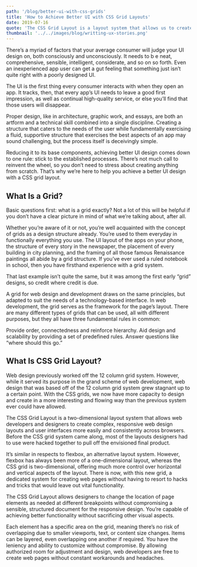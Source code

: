```yaml
---
path: '/blog/better-ui-with-css-grids'
title: 'How to Achieve Better UI with CSS Grid Layouts'
date: 2019-07-16
quote: 'The CSS Grid Layout is a layout system that allows us to create complex, responsive web design layouts and user interfaces easily and consistently across browsers.'
thumbnail: '../../images/blog/writting-ux-stories.png'
---
```

There’s a myriad of factors that your average consumer will judge your UI design on, both consciously and unconsciously. It needs to b  e neat, comprehensive, sensible, intelligent, considerate, and so on so forth. Even an inexperienced app user can get a gut feeling that something just isn’t quite right with a poorly designed UI.

The UI is the first thing every consumer interacts with when they open an app. It tracks, then, that every app’s UI needs to leave a good first impression, as well as continual high-quality service, or else you’ll find that those users will disappear.

Proper design, like in architecture, graphic work, and essays, are both an artform and a technical skill combined into a single discipline. Creating a structure that caters to the needs of the user while fundamentally exercising a fluid, supportive structure that exercises the best aspects of an app may sound challenging, but the process itself is deceivingly simple.

Reducing it to its base components, achieving better UI design comes down to one rule: stick to the established processes. There’s not much call to reinvent the wheel, so you don’t need to stress about creating anything from scratch. That’s why we’re here to help you achieve a better UI design with a CSS grid layout.

## What Is a Grid?
Basic questions first: what is a grid exactly? Not a lot of this will be helpful if you don’t have a clear picture in mind of what we’re talking about, after all.

Whether you’re aware of it or not, you’re well acquainted with the concept of grids as a design structure already. You’re used to them everyday in functionally everything you use. The UI layout of the apps on your phone, the structure of every story in the newspaper, the placement of every building in city planning, and the framing of all those famous Renaissance paintings all abide by a grid structure. If you’ve ever used a ruled notebook in school, then you have firsthand experience with a grid system.

That last example isn’t quite the same, but it was among the first early “grid” designs, so credit where credit is due.

A grid for web design and development draws on the same principles, but adapted to suit the needs of a technology-based interface. In web development, the grid serves as the framework for the page’s layout. There are many different types of grids that can be used, all with different purposes, but they all have three fundamental rules in common:

Provide order, connectedness and reinforce hierarchy.
Aid design and scalability by providing a set of predefined rules.
Answer questions like “where should this go.”

## What Is CSS Grid Layout?
Web design previously worked off the 12 column grid system. However, while it served its purpose in the grand scheme of web development, web design that was based off of the 12 column grid system grew stagnant up to a certain point. With the CSS grids, we now have more capacity to design and create in a more interesting and flowing way than the previous system ever could have allowed. 

The CSS Grid Layout is a two-dimensional layout system that allows web developers and designers to create complex, responsive web design layouts and user interfaces more easily and consistently across browsers. Before the CSS grid system came along, most of the layouts designers had to use were hacked together to pull off the envisioned final product.

It’s similar in respects to flexbox, an alternative layout system. However, flexbox has always been more of a one-dimensional layout, whereas the CSS grid is two-dimensional, offering much more control over horizontal and vertical aspects of the layout. There is now, with this new grid, a dedicated system for creating web pages without having to resort to hacks and tricks that would leave out vital functionality.

The CSS Grid Layout allows designers to change the location of page elements as needed at different breakpoints without compromising a sensible, structured document for the responsive design. You’re capable of achieving better functionality without sacrificing other visual aspects.

Each element has a specific area on the grid, meaning there’s no risk of overlapping due to smaller viewports, text, or content size changes. Items can be layered, even overlapping one another if required. You have the leniency and ability to customize without compromise. By allowing authorized room for adjustment and design, web developers are free to create web pages without constant workarounds and headaches.
